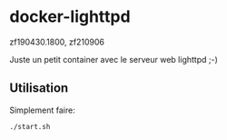 # docker-lighttpd
zf190430.1800, zf210906


Juste un petit container avec le serveur web lighttpd ;-)


## Utilisation 
Simplement faire:
```
./start.sh
```






